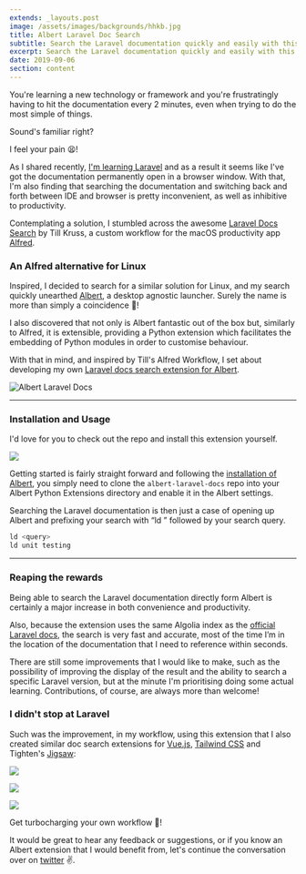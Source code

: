 ```yaml
---
extends: _layouts.post
image: /assets/images/backgrounds/hhkb.jpg
title: Albert Laravel Doc Search
subtitle: Search the Laravel documentation quickly and easily with this Albert Launcher extension 🕵️
excerpt: Search the Laravel documentation quickly and easily with this Albert Launcher extension 🕵️
date: 2019-09-06
section: content
---
```


You're learning a new technology or framework and you're frustratingly having to hit the documentation every 2 minutes, even when trying to do the most simple of things. 

Sound's familiar right? 

I feel your pain 😫! 

As I shared recently, [I'm learning Laravel](https://www.rickwest.co.uk/learning-laravel/) and as a result it seems like I've got the documentation permanently open in a browser window. With that, I'm also finding that searching the documentation and switching back and forth between IDE and browser is pretty inconvenient, as well as inhibitive to productivity.

Contemplating a solution, I stumbled across the awesome [Laravel Docs Search](https://github.com/tillkruss/alfred-laravel-docs) by Till Kruss, a custom workflow for the macOS productivity app [Alfred](https://www.alfredapp.com/).

### An Alfred alternative for Linux 

Inspired, I decided to search for a similar solution for Linux, and my search quickly unearthed [Albert](https://albertlauncher.github.io/), a desktop agnostic launcher. Surely the name is more than simply a coincidence 🤔!

I also discovered that not only is Albert fantastic out of the box but, similarly to Alfred, it is extensible, providing a Python extension which facilitates the embedding of Python modules in order to customise behaviour.

With that in mind, and inspired by Till's Alfred Workflow, I set about developing my own [Laravel docs search extension for Albert](https://github.com/rickwest/albert-laravel-docs).

<img class="img-fluid" src="https://raw.githubusercontent.com/rickwest/albert-laravel-docs/master/albert-laravel-docs.gif" alt="Albert Laravel Docs">

---

### Installation and Usage

I'd love for you to check out the repo and install this extension yourself.

<a href="https://github.com/rickwest/albert-laravel-docs"><img class="img-fluid" src="https://gh-card.dev/repos/rickwest/albert-laravel-docs.svg"></a>

Getting started is fairly straight forward and following the [installation of Albert](https://albertlauncher.github.io/docs/installing/), you simply need to clone the `albert-laravel-docs` repo into your Albert Python Extensions directory and enable it in the Albert settings.

Searching the Laravel documentation is then just a case of opening up Albert and prefixing your search with “ld ” followed by your search query.

```php
ld <query>
ld unit testing
```

---

### Reaping the rewards

Being able to search the Laravel documentation directly form Albert is certainly a major increase in both convenience and productivity. 

Also, because the extension uses the same Algolia index as the [official Laravel docs](https://laravel.com/docs/6.0), the search is very fast and accurate, most of the time I’m in the location of the documentation that I need to reference within seconds.

There are still some improvements that I would like to make, such as the possibility of improving the display of the result and the ability to search a specific Laravel version, but at the minute I'm prioritising doing some actual learning. Contributions, of course, are always more than welcome!

### I didn't stop at Laravel

Such was the improvement, in my workflow, using this extension that I also created similar doc search extensions for [Vue.js](https://vuejs.org/), [Tailwind CSS](https://tailwindcss.com/) and Tighten's [Jigsaw](https://jigsaw.tighten.co/):

<a href="https://github.com/rickwest/albert-laravel-docs"><img class="img-fluid" src="https://gh-card.dev/repos/rickwest/albert-laravel-docs.svg"></a>

<a href="https://github.com/rickwest/albert-laravel-docs"><img class="img-fluid" src="https://gh-card.dev/repos/rickwest/albert-laravel-docs.svg"></a>

<a href="https://github.com/rickwest/albert-laravel-docs"><img class="img-fluid" src="https://gh-card.dev/repos/rickwest/albert-laravel-docs.svg"></a>

Get turbocharging your own workflow 🚀!

It would be great to hear any feedback or suggestions, or if you know an Albert extension that I would benefit from, let's continue the conversation over on [twitter](https://twitter.com/rick_west8) ✌️. 